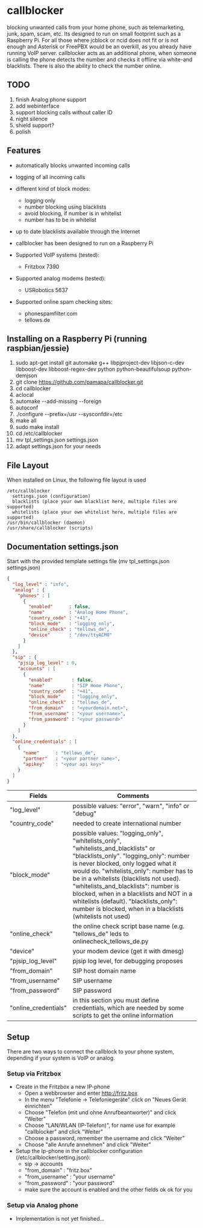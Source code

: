 # callblocker
blocking unwanted calls from your home phone, such as telemarketing, junk, spam, scam, etc. Its
designed to run on small footprint such as a Raspberry Pi. For all those where jcblock or ncid
does not fit or is not enough and Asterisk or FreePBX would be an overkill, as you already have
running VoIP server. callblocker acts as an additional phone, when someone is calling the phone detects the
number and checks it offline via white-and blacklists. There is also the ability to check the number online.

## TODO
1. finish Analog phone support
1. add webinterface
1. support blocking calls without caller ID
1. night silence
1. shield support?
1. polish

## Features
- automatically blocks unwanted incoming calls
- logging of all incoming calls
- different kind of block modes:
  - logging only
  - number blocking using blacklists
  - avoid blocking, if number is in whitelist
  - number has to be in whitelist
- up to date blacklists available through the Internet
- callblocker has been designed to run on a Raspberry Pi

- Supported VoIP systems (tested):
  - Fritzbox 7390
- Supported analog modems (tested):
  - USRobotics 5637
- Supported online spam checking sites:
  - phonespamfilter.com
  - tellows.de

## Installing on a Raspberry Pi (running raspbian/jessie)
1. sudo apt-get install git automake g++ libpjproject-dev libjson-c-dev libboost-dev libboost-regex-dev python python-beautifulsoup python-demjson
1. git clone https://github.com/pamapa/callblocker.git
1. cd callblocker
1. aclocal
1. automake --add-missing --foreign
1. autoconf
1. ./configure --prefix=/usr --sysconfdir=/etc
1. make all
1. sudo make install
1. cd /etc/callblocker
1. mv tpl_settings.json settings.json
1. adapt settings.json for your needs

## File Layout
When installed on Linux, the following file layout is used
```
/etc/callblocker
  settings.json (configuration)
  blacklists (place your own blacklist here, multiple files are supported)
  whitelists (place your own whitelist here, multiple files are supported)
/usr/bin/callblocker (daemon)
/usr/share/callblocker (scripts)
```

## Documentation settings.json
Start with the provided template settings file (mv tpl_settings.json settings.json)
```json
{ 
  "log_level" : "info",
  "analog" : {
    "phones" : [
      {
        "enabled"      : false,
        "name"         : "Analog Home Phone",
        "country_code" : "+41",
        "block_mode"   : "logging_only",
        "online_check" : "tellows_de",
        "device"       : "/dev/ttyACM0"
      }
    ]
  },
  "sip" : {
    "pjsip_log_level" : 0,
    "accounts" : [
      { 
        "enabled"       : false,
        "name"          : "SIP Home Phone",
        "country_code"  : "+41",
        "block_mode"    : "logging_only",
        "online_check"  : "tellows_de",
        "from_domain"   : "<yourdomain.net>",
        "from_username" : "<your username>",
        "from_password" : "<your password>"
      }
    ]
  },
  "online_credentials" : [
    {
      "name"      : "tellows_de",
      "partner"   : "<your partner name>",
      "apikey"    : "<your api key>"
    }
  ]
}
```
Fields               | Comments
------               | --------
"log_level"          | possible values: "error", "warn", "info" or "debug"
"country_code"       | needed to create international number
"block_mode"         | possible values: "logging_only", "whitelists_only", "whitelists_and_blacklists" or "blacklists_only".                        "logging_only": number is never blocked, only logged what it would do. "whitelists_only": number has to be in a whitelists (blacklists not used). "whitelists_and_blacklists": number is blocked, when in a blacklists and NOT in a whitelists (default). "blacklists_only": number is blocked, when in a blacklists (whitelists not used)
"online_check"       | the online check script base name (e.g. "tellows_de" leds to onlinecheck_tellows_de.py
"device"             | your modem device (get it with dmesg)
"pjsip_log_level"    | pjsip log level, for debugging proposes
"from_domain"        | SIP host domain name
"from_username"      | SIP username
"from_password"      | SIP password
"online_credentials" | in this section you must define credentials, which are needed by some scripts to get the online information

## Setup
There are two ways to connect the callblock to your phone system, depending if your system is VoIP or analog. 

### Setup via Fritzbox
- Create in the Fritzbox a new IP-phone
  - Open a webbrowser and enter http://fritz.box
  - In the menu "Telefonie -> Telefoniegeräte" click on "Neues Gerät einrichten"
  - Choose "Telefon (mit und ohne Anrufbeantworter)" and click "Weiter"
  - Choose "LAN/WLAN (IP-Telefon)", for name use for example "callblocker" and click "Weiter"
  - Choose a password, remember the username and click "Weiter"
  - Choose "alle Anrufe annehmen" and click "Weiter"
- Setup the Ip-phone in the callblocker configuration (/etc/callblocker/setting.json):
  - sip -> accounts
  - "from_domain"   : "fritz.box"
  - "from_username" : "your username"
  - "from_password" : "your password"
  - make sure the account is enabled and the other fields ok ok for you

### Setup via Analog phone
- Implementation is not yet finished...

